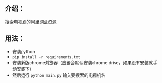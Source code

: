 ## 介绍：
搜索电视剧的阿里网盘资源
## 用法：
- 安装python
- `pip install -r requirements.txt`
- 安装新版chrome浏览器（应该会默认安装chrome drive，如果没有安装就手动安装下）
- 然后运行 `python main.py` 输入要搜索的电视机名